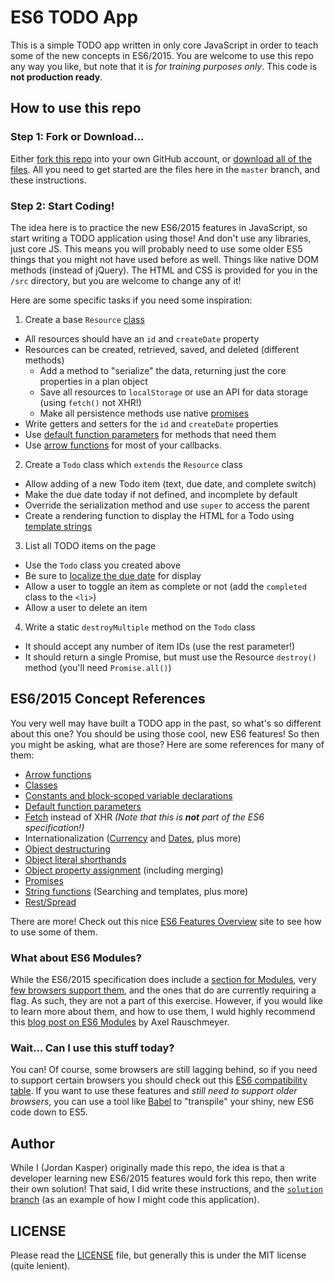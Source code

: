 # ES6 TODO App

This is a simple TODO app written in only core JavaScript in order to teach some of the new concepts in ES6/2015. You are welcome to use this repo any way you like, but note that it is _for training purposes only_. This code is **not production ready**.

## How to use this repo

### Step 1: Fork or Download...

Either [fork this repo](https://github.com/jakerella/es6-todos/fork) into your own GitHub account, or [download all of the files](https://github.com/jakerella/es6-todos/archive/master.zip). All you need to get started are the files here in the `master` branch, and these instructions.

### Step 2: Start Coding!

The idea here is to practice the new ES6/2015 features in JavaScript, so start writing a TODO application using those! And don't use any libraries, just core JS. This means you will probably need to use some older ES5 things that you might not have used before as well. Things like native DOM methods (instead of jQuery). The HTML and CSS is provided for you in the `/src` directory, but you are welcome to change any of it!

Here are some specific tasks if you need some inspiration:

1. Create a base `Resource` [class](http://2ality.com/2015/02/es6-classes-final.html)
  * All resources should have an `id` and `createDate` property
  * Resources can be created, retrieved, saved, and deleted (different methods)
    * Add a method to "serialize" the data, returning just the core properties in a plan object
    * Save all resources to `localStorage` or use an API for data storage (using `fetch()` not XHR!)
    * Make all persistence methods use native [promises](https://developers.google.com/web/fundamentals/getting-started/primers/promises)
  * Write getters and setters for the `id` and `createDate` properties
  * Use [default function parameters](https://developer.mozilla.org/en-US/docs/Web/JavaScript/Reference/Functions/Default_parameters) for methods that need them
  * Use [arrow functions](https://developer.mozilla.org/en-US/docs/Web/JavaScript/Reference/Functions/Arrow_functions) for most of your callbacks.
2. Create a `Todo` class which `extends` the `Resource` class
  * Allow adding of a new Todo item (text, due date, and complete switch)
  * Make the due date today if not defined, and incomplete by default
  * Override the serialization method and use `super` to access the parent
  * Create a rendering function to display the HTML for a Todo using [template strings](http://2ality.com/2015/01/es6-strings.html)
3. List all TODO items on the page
  * Use the `Todo` class you created above
  * Be sure to [localize the due date](http://es6-features.org/#DateTimeFormatting) for display
  * Allow a user to toggle an item as complete or not (add the `completed` class to the `<li>`)
  * Allow a user to delete an item
4. Write a static `destroyMultiple` method on the `Todo` class
  * It should accept any number of item IDs (use the rest parameter!)
  * It should return a single Promise, but must use the Resource `destroy()` method (you'll need `Promise.all()`)

## ES6/2015 Concept References

You very well may have built a TODO app in the past, so what's so different about this one? You should be using those cool, new ES6 features! So then you might be asking, what are those? Here are some references for many of them:

* [Arrow functions](https://developer.mozilla.org/en-US/docs/Web/JavaScript/Reference/Functions/Arrow_functions)
* [Classes](http://2ality.com/2015/02/es6-classes-final.html)
* [Constants and block-scoped variable declarations](http://wesbos.com/let-vs-const/)
* [Default function parameters](https://developer.mozilla.org/en-US/docs/Web/JavaScript/Reference/Functions/Default_parameters)
* [Fetch](https://fetch.spec.whatwg.org/) instead of XHR _(Note that this is **not** part of the ES6 specification!)_
* Internationalization ([Currency](http://es6-features.org/#CurrencyFormatting) and [Dates](http://es6-features.org/#DateTimeFormatting), plus more)
* [Object destructuring](https://ponyfoo.com/articles/es6-destructuring-in-depth)
* [Object literal shorthands](http://www.benmvp.com/learning-es6-enhanced-object-literals/)
* [Object property assignment](https://developer.mozilla.org/en-US/docs/Web/JavaScript/Reference/Global_Objects/Object/assign) (including merging)
* [Promises](https://developers.google.com/web/fundamentals/getting-started/primers/promises)
* [String functions](http://2ality.com/2015/01/es6-strings.html) (Searching and templates, plus more)
* [Rest/Spread](http://www.datchley.name/es6-rest-spread-defaults-and-destructuring/)

There are more! Check out this nice [ES6 Features Overview](http://es6-features.org) site to see how to use some of them.

### What about ES6 Modules?

While the ES6/2015 specification does include a [section for Modules](https://www.ecma-international.org/ecma-262/6.0/#sec-modules), very [few browsers support them](http://caniuse.com/#feat=es6-module), and the ones that do are currently requiring a flag. As such, they are not a part of this exercise. However, if you would like to learn more about them, and how to use them, I wuld highly recommend this [blog post on ES6 Modules](http://2ality.com/2014/09/es6-modules-final.html) by Axel Rauschmeyer.

### Wait... Can I use this stuff today?

You can! Of course, some browsers are still lagging behind, so if you need to support certain browsers you should check out this [ES6 compatibility table](https://kangax.github.io/compat-table/es6/). If you want to use these features and _still need to support older browsers_, you can use a tool like [Babel](http://babeljs.io) to "transpile" your shiny, new ES6 code down to ES5.

## Author

While I (Jordan Kasper) originally made this repo, the idea is that a developer learning new ES6/2015 features would fork this repo, then write their own solution! That said, I did write these instructions, and the [`solution` branch](https://github.com/jakerella/es6-todos/tree/solution) (as an example of how I might code this application).

## LICENSE

Please read the [LICENSE](LICENSE) file, but generally this is under the MIT license (quite lenient).
